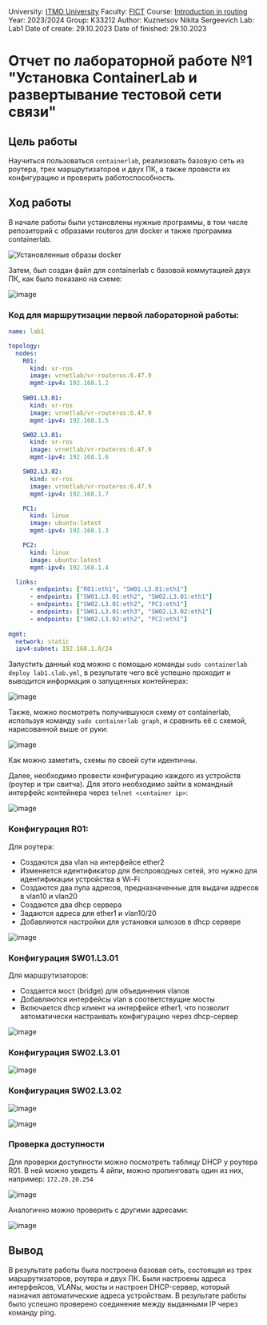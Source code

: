 University: [ITMO University](https://itmo.ru/ru/)
Faculty: [FICT](https://fict.itmo.ru)
Course: [Introduction in routing](https://github.com/itmo-ict-faculty/introduction-in-routing)
Year: 2023/2024
Group: K33212
Author: Kuznetsov Nikita Sergeevich
Lab: Lab1
Date of create: 29.10.2023
Date of finished: 29.10.2023

# Отчет по лабораторной работе №1 "Установка ContainerLab и развертывание тестовой сети связи"

## Цель работы

Научиться пользоваться ```containerlab```, реализовать базовую сеть из роутера, трех маршрутизаторов и двух ПК, а также провести их конфигурацию и проверить работоспособность.

## Ход работы

В начале работы были установлены нужные программы, в том числе репозиторий с образами routeros для docker и также программа containerlab.

![Установленные образы docker](https://github.com/crawlic-stud/intro-to-routing-itmo-2023/assets/71011093/47685b26-5ca2-41e1-834e-3e825e3096ab)

Затем, был создан файл для containerlab с базовой коммутацией двух ПК, как было показано на схеме:

![image](https://github.com/crawlic-stud/intro-to-routing-itmo-2023/assets/71011093/bf45b12f-b333-4e00-9745-a95269a1c545)

### Код для маршрутизации первой лабораторной работы:

```yml
name: lab1

topology:
  nodes:
    R01:
      kind: vr-ros
      image: vrnetlab/vr-routeros:6.47.9
      mgmt-ipv4: 192.168.1.2
      
    SW01.L3.01:
      kind: vr-ros
      image: vrnetlab/vr-routeros:6.47.9
      mgmt-ipv4: 192.168.1.5

    SW02.L3.01:
      kind: vr-ros
      image: vrnetlab/vr-routeros:6.47.9
      mgmt-ipv4: 192.168.1.6

    SW02.L3.02:
      kind: vr-ros
      image: vrnetlab/vr-routeros:6.47.9
      mgmt-ipv4: 192.168.1.7

    PC1:
      kind: linux
      image: ubuntu:latest
      mgmt-ipv4: 192.168.1.3

    PC2:
      kind: linux
      image: ubuntu:latest
      mgmt-ipv4: 192.168.1.4

  links:
      - endpoints: ["R01:eth1", "SW01.L3.01:eth1"]
      - endpoints: ["SW01.L3.01:eth2", "SW02.L3.01:eth1"]
      - endpoints: ["SW02.L3.01:eth2", "PC1:eth1"]
      - endpoints: ["SW01.L3.01:eth3", "SW02.L3.02:eth1"]
      - endpoints: ["SW02.L3.02:eth2", "PC2:eth1"]
      
mgmt:
  network: static
  ipv4-subnet: 192.168.1.0/24
```

Запустить данный код можно с помощью команды ```sudo containerlab deploy lab1.clab.yml```, в результате чего всё успешно проходит и выводится информация о запущенных контейнерах:

![image](https://github.com/crawlic-stud/intro-to-routing-itmo-2023/assets/71011093/741cc2a8-0642-4dd0-b1ad-f889c6b0cd66)

Также, можно посмотреть получившуюся схему от containerlab, используя команду ```sudo containerlab graph```, и сравнить её с схемой, нарисованной выше от руки:

![image](https://github.com/crawlic-stud/intro-to-routing-itmo-2023/assets/71011093/5f848448-a6e3-45ce-be4f-4c755668a23e)

Как можно заметить, схемы по своей сути идентичны.

Далее, необходимо провести конфигурацию каждого из устройств (роутер и три свитча). Для этого необходимо зайти в командный интерфейс контейнера через ```telnet <container ip>```:

![image](https://github.com/crawlic-stud/intro-to-routing-itmo-2023/assets/71011093/eb2d02d5-87f6-416b-b2a1-62941e7f454d)

### Конфигурация R01:

Для роутера: 
 - Создаются два vlan на интерфейсе ether2
 - Изменяется идентификатор для беспроводных сетей, это нужно для идентификации устройства в Wi-Fi
 - Создаются два пула адресов, предназначенные для выдачи адресов в vlan10 и vlan20
 - Создаются два dhcp сервера
 - Задаются адреса для ether1 и vlan10/20
 - Добавляются настройки для установки шлюзов в dhcp сервере 

![image](https://github.com/crawlic-stud/intro-to-routing-itmo-2023/assets/71011093/4181beee-23f2-497f-9975-dadc4bc52d0a)


### Конфигурация SW01.L3.01

Для маршрутизаторов:
 - Создается мост (bridge) для объединения vlanов
 - Добавляются интерфейсы vlan в соответствущие мосты
 - Включается dhcp клиент на интерфейсе ether1, что позволит автоматически настраивать конфигурацию через dhcp-сервер


![image](https://github.com/crawlic-stud/intro-to-routing-itmo-2023/assets/71011093/99d7eb71-b4f1-43eb-bf6d-6fd452771fed)


### Конфигурация SW02.L3.01

![image](https://github.com/crawlic-stud/intro-to-routing-itmo-2023/assets/71011093/b9a7d2da-9e3c-4d9b-a13d-1ef63e002ed1)


### Конфигурация SW02.L3.02

![image](https://github.com/crawlic-stud/intro-to-routing-itmo-2023/assets/71011093/cf76904c-fd33-4e40-bf5c-9da5dc7d21c2)

![image](https://github.com/crawlic-stud/intro-to-routing-itmo-2023/assets/71011093/ea308c0f-90db-452b-b8bf-a7291ff1c6e2)


### Проверка доступности

Для проверки доступности можно посмотреть таблицу DHCP у роутера R01. В ней можно увидеть 4 айпи, можно пропинговать один из них, например: ```172.20.20.254```

![image](https://github.com/crawlic-stud/intro-to-routing-itmo-2023/assets/71011093/a3d95de4-c66d-4a2f-a328-8da8bfe3b12d)

Аналогично можно проверить с другими адресами:

![image](https://github.com/crawlic-stud/intro-to-routing-itmo-2023/assets/71011093/ef38b6c4-c52f-49ba-92a0-0d08251307fa)


## Вывод

В результате работы была построена базовая сеть, состоящая из трех маршрутизаторов, роутера и двух ПК. Были настроены адреса интерфейсов, VLANы, мосты и настроен DHCP-сервер, который назначил автоматические адреса устройствам. В результате работы было успешно проверено соединение между выданными IP через команду ping.



